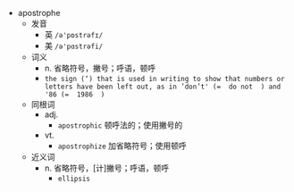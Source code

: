 - apostrophe
  - 发音
    - 英 `/ə'pɒstrəfɪ/`
    - 美 `/ə'pɑstrəfi/`
  - 词义
    - n. 省略符号，撇号；呼语，顿呼
    - `the sign (‘) that is used in writing to show that numbers or letters have been left out, as in ’don’t' (=  do not  ) and '86 (=  1986  )`
  - 同根词
    - adj.
      - `apostrophic` 顿呼法的；使用撇号的
    - vt.
      - `apostrophize` 加省略符号；使用顿呼
  - 近义词
    - n. 省略符号，[计]撇号；呼语，顿呼
      - `ellipsis`
